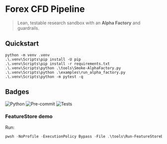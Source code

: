 # Forex CFD Pipeline

> Lean, testable research sandbox with an **Alpha Factory** and guardrails.

## Quickstart
```pwsh
python -m venv .venv
.\.venv\Scripts\pip install -U pip
.\.venv\Scripts\pip install -r requirements.txt
.\.venv\Scripts\python .\tools\Smoke-AlphaFactory.py
.\.venv\Scripts\python .\examples\run_alpha_factory.py
.\.venv\Scripts\python -m pytest -q
```
## Badges

![Python](https://img.shields.io/badge/Python-3.11+-blue)
![Pre-commit](https://img.shields.io/badge/pre--commit-enabled-brightgreen)
![Tests](https://img.shields.io/badge/tests-passing-brightgreen)
### FeatureStore demo

Run:

```powershell
pwsh -NoProfile -ExecutionPolicy Bypass -File .\tools\Run-FeatureStoreDemo.ps1 -Symbol EURUSD -Rows 10
```
